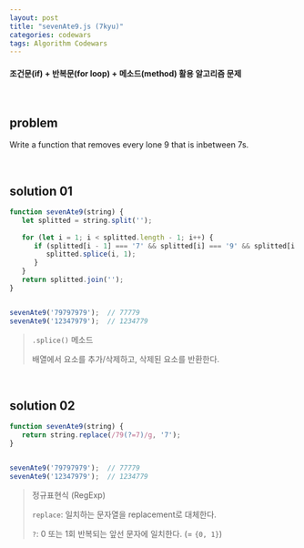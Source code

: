 ```yaml
---
layout: post
title: "sevenAte9.js (7kyu)"
categories: codewars
tags: Algorithm Codewars
---
```


#### 조건문(if) + 반복문(for loop) + 메소드(method) 활용 알고리즘 문제

<br>

## problem

Write a function that removes every lone 9 that is inbetween 7s.

<br>

## solution 01

```javascript
function sevenAte9(string) {
   let splitted = string.split('');
   
   for (let i = 1; i < splitted.length - 1; i++) {
      if (splitted[i - 1] === '7' && splitted[i] === '9' && splitted[i + 1] === '7') {
         splitted.splice(i, 1);
      }
   }
   return splitted.join('');
}


sevenAte9('79797979');	// 77779
sevenAte9('12347979');	// 1234779
```

> `.splice()` 메소드
>
> 배열에서 요소를 추가/삭제하고, 삭제된 요소를 반환한다.

<br>

## solution 02

```javascript
function sevenAte9(string) {
   return string.replace(/79(?=7)/g, '7');
}


sevenAte9('79797979');	// 77779
sevenAte9('12347979');	// 1234779
```

> 정규표현식 (RegExp)
>
> `replace`: 일치하는 문자열을 replacement로 대체한다.
>
> `?`: 0 또는 1회 반복되는 앞선 문자에 일치한다. (= `{0, 1}`)

<br>